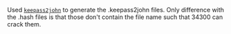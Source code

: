 Used [`keepass2john`](https://github.com/openwall/john/blob/53674043c9cf4ece82a649e4f5834fd52f602935/src/keepass2john.c) to generate the .keepass2john files. Only difference with the .hash files is that those don't contain the file name such that 34300 can crack them.